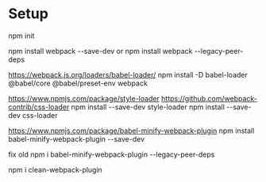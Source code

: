 # Setup

npm init


npm install webpack --save-dev
or
npm install webpack  --legacy-peer-deps

https://webpack.js.org/loaders/babel-loader/
npm install -D babel-loader @babel/core @babel/preset-env webpack

https://www.npmjs.com/package/style-loader
https://github.com/webpack-contrib/css-loader
npm install --save-dev style-loader
npm install --save-dev css-loader

https://www.npmjs.com/package/babel-minify-webpack-plugin
npm install babel-minify-webpack-plugin --save-dev

fix old
npm i babel-minify-webpack-plugin --legacy-peer-deps


npm i clean-webpack-plugin